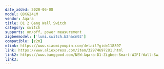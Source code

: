 ```yaml
---
date_added: 2020-06-08
model: QBKG24LM
vendor: Aqara
title: D1 2 Gang Wall Switch 
category: switch
supports: on/off, power measurement
zigbeemodel: ['lumi.switch.b2nacn02']
compatible: [z2m]
mlink: https://www.xiaomiyoupin.com/detail?gid=118897
link: https://www.aliexpress.com/item/32974697281.html
link2: https://www.banggood.com/NEW-Aqara-D1-Zigbee-Smart-WIFI-Wall-Switch-1-or-2-or-3-Gang-LIVE-or-NEUTRAL-LINE-Xiaomi-Mijia-APP-Remote-Controller-p-1644324.html
link3: 
---
```

